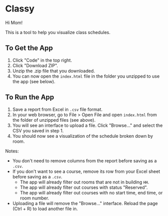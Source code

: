 # Classy

Hi Mom!

This is a tool to help you visualize class schedules.

## To Get the App

1. Click "Code" in the top right.
1. Click "Download ZIP".
1. Unzip the .zip file that you downloaded.
1. You can now open the `index.html` file in the folder you unzipped to use the app (see below).

## To Run the App

1. Save a report from Excel in `.csv` file format.
1. In your web browser, go to File > Open File and open `index.html` from the folder of unzipped files (see above).
1. You will see an interface to upload a file. Click "Browse..." and select the CSV you saved in step 1.
1. You should now see a visualization of the schedule broken down by room.

Notes:
- You don't need to remove columns from the report before saving as a `.csv`.
- If you don't want to see a course, remove its row from your Excel sheet before saving as a `.csv`.
    - The app will already filter out rooms that are not in building `HH`.
    - The app will already filter out courses with status "Reserved".
    - The app will already filter out courses with no start time, end time, or room number.
- Uploading a file will remove the "Browse..." interface. Reload the page (Ctrl + R) to load another file in.
